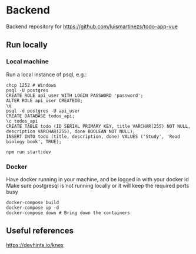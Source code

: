 # Backend

Backend repository for https://github.com/luismartinezs/todo-app-vue

## Run locally

### Local machine

Run a local instance of psql, e.g.:

```
chcp 1252 # Windows
psql -U postgres
CREATE ROLE api_user WITH LOGIN PASSWORD 'password';
ALTER ROLE api_user CREATEDB;
\q
psql -d postgres -U api_user
CREATE DATABASE todos_api;
\c todos_api
CREATE TABLE todo (ID SERIAL PRIMARY KEY, title VARCHAR(255) NOT NULL, description VARCHAR(255), done BOOLEAN NOT NULL);
INSERT INTO todo (title, description, done) VALUES ('Study', 'Read biology book', TRUE);
```

`npm run start:dev`

### Docker

Have docker running in your machine, and be logged in with your docker id
Make sure postgresql is not running locally or it will keep the required ports busy

```
docker-compose build
docker-compose up -d
docker-compose down # Bring down the containers
```


## Useful references

https://devhints.io/knex